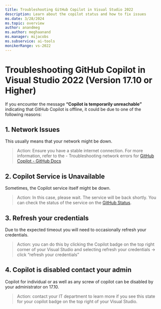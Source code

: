 ```yaml
---
title: Troubleshooting GitHub Copilot in Visual Studio 2022
description: Learn about the copilot status and how to fix issues
ms.date: 3/28/2024
ms.topic: overview 
author: anandmeg
ms.author: meghaanand
ms.manager: mijacobs
ms.subservice: ai-tools
monikerRange: vs-2022
---
```


# Troubleshooting GitHub Copilot in Visual Studio 2022 (Version 17.10 or Higher)
If you encounter the message **“Copilot is temporarily unreachable”** indicating that GitHub Copilot is offline, it could be due to one of the following reasons:

## 1. **Network Issues**
This usually means that your network might be down.
 >Action: Ensure you have a stable internet connection. For more information, refer to the - Troubleshooting network errors for [GitHub Copilot - GitHub Docs](https://docs.github.com/en/copilot/troubleshooting-github-copilot/troubleshooting-network-errors-for-github-copilot)

## 2. **Copilot Service is Unavailable**
Sometimes, the Copilot service itself might be down.
>Action: In this case, please wait. The service will be back shortly. You can check the status of the service on the [GitHub Status](https://www.githubstatus.com/).

## 3. **Refresh your credentials**
Due to the expected timeout you will need to occasionally refresh your credentials. 
>Action: you can do this by clicking the Copilot badge on the top right corner of your Visual Studio and selecting refresh your credentials -> click “refresh your credentials” 

## 4. **Copilot is disabled contact your admin**
 Copilot for individual or as well as any screw of copilot can be disabled by your administrator on 17.10. 
>Action: contact your IT department to learn more if you see this state for your copilot badge on the top right of your Visual Studio. 
